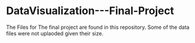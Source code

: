 # DataVisualization---Final-Project


The Files for The final project are found in this repository. 
Some of the data files were not uplaoded given their size. 
